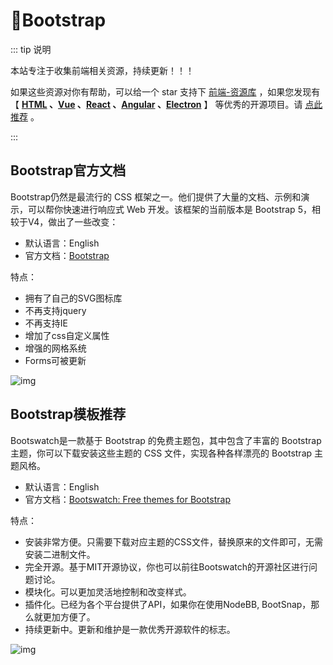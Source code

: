 # 🍁Bootstrap

::: tip 说明

本站专注于收集前端相关资源，持续更新！！！

如果这些资源对你有帮助，可以给一个 star 支持下 [前端-资源库](https://github.com/huangpw/document-frontend-vitepress) ，如果您发现有 【 **[HTML](/html) 、[Vue](/vue) 、[React](/react) 、[Angular](/angular) 、[Electron](/electron)** 】 等优秀的开源项目。请 [点此推荐](https://github.com/huangpw/document-frontend-vitepress/issues/new) 。

:::



## Bootstrap官方文档

Bootstrap仍然是最流行的 CSS 框架之一。他们提供了大量的文档、示例和演示，可以帮你快速进行响应式 Web 开发。该框架的当前版本是 Bootstrap 5，相较于V4，做出了一些改变：

- 默认语言：English
- 官方文档：[Bootstrap](https://getbootstrap.com/)

特点：

- 拥有了自己的SVG图标库
- 不再支持jquery
- 不再支持IE
- 增加了css自定义属性
- 增强的网格系统
- Forms可被更新

![img](/images/html/bootstrap/10001.png)



## Bootstrap模板推荐

Bootswatch是一款基于 Bootstrap 的免费主题包，其中包含了丰富的 Bootstrap 主题，你可以下载安装这些主题的 CSS 文件，实现各种各样漂亮的 Bootstrap 主题风格。

- 默认语言：English
- 官方文档：[Bootswatch: Free themes for Bootstrap](https://bootswatch.com/)

特点：

- 安装非常方便。只需要下载对应主题的CSS文件，替换原来的文件即可，无需安装二进制文件。
- 完全开源。基于MIT开源协议，你也可以前往Bootswatch的开源社区进行问题讨论。
- 模块化。可以更加灵活地控制和改变样式。
- 插件化。已经为各个平台提供了API，如果你在使用NodeBB, BootSnap，那么就更加方便了。
- 持续更新中。更新和维护是一款优秀开源软件的标志。

![img](/images/html/bootstrap/bootswatch.png)
